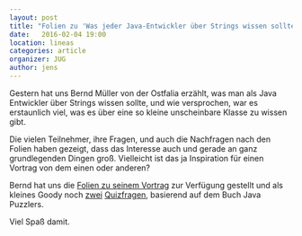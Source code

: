```yaml
---
layout: post
title: "Folien zu 'Was jeder Java-Entwickler über Strings wissen sollte'"
date:   2016-02-04 19:00
location: lineas
categories: article
organizer: JUG
author: jens
---
```


Gestern hat uns Bernd Müller von der Ostfalia erzählt, was man als Java Entwickler über Strings
wissen sollte, und wie versprochen, war es erstaunlich viel, was es über eine so kleine
unscheinbare Klasse zu wissen gibt.

 
Die vielen Teilnehmer, ihre Fragen, und auch die Nachfragen nach den Folien haben gezeigt, dass das
Interesse auch und gerade an ganz grundlegenden Dingen groß. Vielleicht ist das ja Inspiration für
einen Vortrag von dem einen oder anderen?

Bernd hat uns die [Folien zu seinem Vortrag](/assets/articles/2016/strings.pdf) zur Verfügung
gestellt und als kleines Goody noch [zwei](/assets/articles/2016/java-quiz-1.pdf)
[Quizfragen](/assets/articles/2016/java-quiz-4.pdf), basierend auf dem Buch Java Puzzlers.

Viel Spaß damit.
